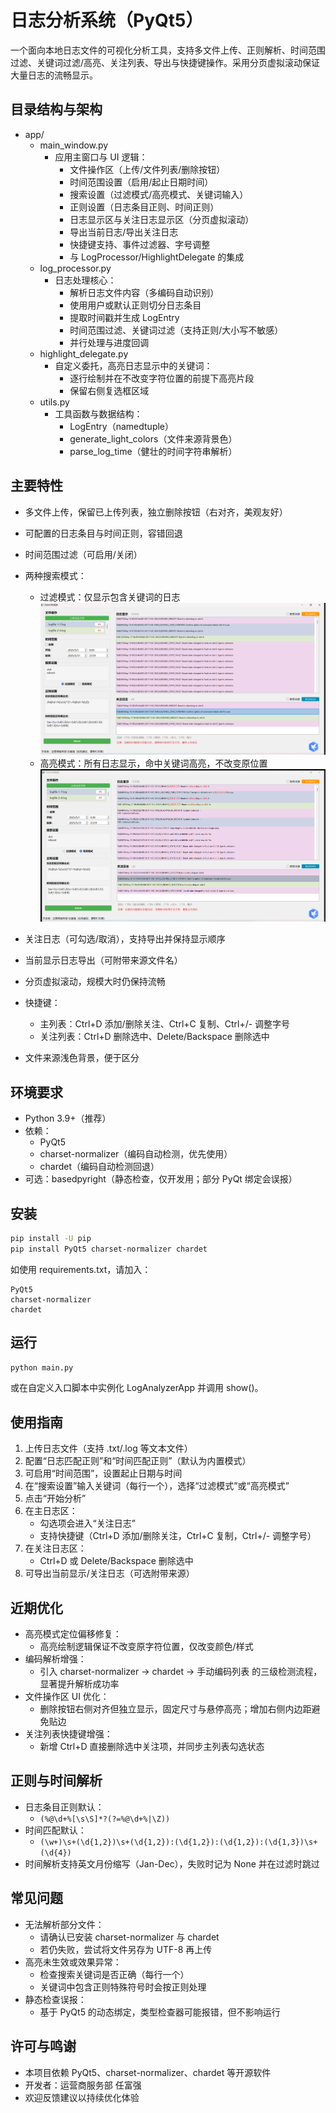 # 日志分析系统（PyQt5）

一个面向本地日志文件的可视化分析工具，支持多文件上传、正则解析、时间范围过滤、关键词过滤/高亮、关注列表、导出与快捷键操作。采用分页虚拟滚动保证大量日志的流畅显示。

## 目录结构与架构

- app/
  - main_window.py
    - 应用主窗口与 UI 逻辑：
      - 文件操作区（上传/文件列表/删除按钮）
      - 时间范围设置（启用/起止日期时间）
      - 搜索设置（过滤模式/高亮模式、关键词输入）
      - 正则设置（日志条目正则、时间正则）
      - 日志显示区与关注日志显示区（分页虚拟滚动）
      - 导出当前日志/导出关注日志
      - 快捷键支持、事件过滤器、字号调整
      - 与 LogProcessor/HighlightDelegate 的集成
  - log_processor.py
    - 日志处理核心：
      - 解析日志文件内容（多编码自动识别）
      - 使用用户或默认正则切分日志条目
      - 提取时间戳并生成 LogEntry
      - 时间范围过滤、关键词过滤（支持正则/大小写不敏感）
      - 并行处理与进度回调
  - highlight_delegate.py
    - 自定义委托，高亮日志显示中的关键词：
      - 逐行绘制并在不改变字符位置的前提下高亮片段
      - 保留右侧复选框区域
  - utils.py
    - 工具函数与数据结构：
      - LogEntry（namedtuple）
      - generate_light_colors（文件来源背景色）
      - parse_log_time（健壮的时间字符串解析）

## 主要特性

- 多文件上传，保留已上传列表，独立删除按钮（右对齐，美观友好）
- 可配置的日志条目与时间正则，容错回退
- 时间范围过滤（可启用/关闭）
- 两种搜索模式：
  - 过滤模式：仅显示包含关键词的日志
  ![alt text](过滤模式.png)
  - 高亮模式：所有日志显示，命中关键词高亮，不改变原位置
  ![alt text](高亮模式.png)

- 关注日志（可勾选/取消），支持导出并保持显示顺序
- 当前显示日志导出（可附带来源文件名）
- 分页虚拟滚动，规模大时仍保持流畅
- 快捷键：
  - 主列表：Ctrl+D 添加/删除关注、Ctrl+C 复制、Ctrl+/- 调整字号
  - 关注列表：Ctrl+D 删除选中、Delete/Backspace 删除选中
- 文件来源浅色背景，便于区分

## 环境要求

- Python 3.9+（推荐）
- 依赖：
  - PyQt5
  - charset-normalizer（编码自动检测，优先使用）
  - chardet（编码自动检测回退）
- 可选：basedpyright（静态检查，仅开发用；部分 PyQt 绑定会误报）

## 安装

```bash
pip install -U pip
pip install PyQt5 charset-normalizer chardet
```

如使用 requirements.txt，请加入：
```
PyQt5
charset-normalizer
chardet
```

## 运行

```bash
python main.py
```

或在自定义入口脚本中实例化 LogAnalyzerApp 并调用 show()。

## 使用指南

1. 上传日志文件（支持 .txt/.log 等文本文件）
2. 配置“日志匹配正则”和“时间匹配正则”（默认为内置模式）
3. 可启用“时间范围”，设置起止日期与时间
4. 在“搜索设置”输入关键词（每行一个），选择“过滤模式”或“高亮模式”
5. 点击“开始分析”
6. 在主日志区：
   - 勾选项会进入“关注日志”
   - 支持快捷键（Ctrl+D 添加/删除关注，Ctrl+C 复制，Ctrl+/- 调整字号）
7. 在关注日志区：
   - Ctrl+D 或 Delete/Backspace 删除选中
8. 可导出当前显示/关注日志（可选附带来源）

## 近期优化

- 高亮模式定位偏移修复：
  - 高亮绘制逻辑保证不改变原字符位置，仅改变颜色/样式
- 编码解析增强：
  - 引入 charset-normalizer → chardet → 手动编码列表 的三级检测流程，显著提升解析成功率
- 文件操作区 UI 优化：
  - 删除按钮右侧对齐但独立显示，固定尺寸与悬停高亮；增加右侧内边距避免贴边
- 关注列表快捷键增强：
  - 新增 Ctrl+D 直接删除选中关注项，并同步主列表勾选状态

## 正则与时间解析

- 日志条目正则默认：
  - `(%@\d+%[\s\S]*?(?=%@\d+%|\Z))`
- 时间匹配默认：
  - `(\w+)\s+(\d{1,2})\s+(\d{1,2}):(\d{1,2}):(\d{1,2}):(\d{1,3})\s+(\d{4})`
- 时间解析支持英文月份缩写（Jan-Dec），失败时记为 None 并在过滤时跳过

## 常见问题

- 无法解析部分文件：
  - 请确认已安装 charset-normalizer 与 chardet
  - 若仍失败，尝试将文件另存为 UTF-8 再上传
- 高亮未生效或效果异常：
  - 检查搜索关键词是否正确（每行一个）
  - 关键词中包含正则特殊符号时会按正则处理
- 静态检查误报：
  - 基于 PyQt5 的动态绑定，类型检查器可能报错，但不影响运行

## 许可与鸣谢

- 本项目依赖 PyQt5、charset-normalizer、chardet 等开源软件
- 开发者：运营商服务部 任富强
- 欢迎反馈建议以持续优化体验